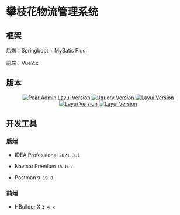 # 攀枝花物流管理系统

## 框架

后端：Springboot + MyBatis Plus

前端：Vue2.x

## 版本

<p align="center">
    <a href="#">
        <img src="https://img.shields.io/badge/MySQL-8.0.25+-green.svg" alt="Pear Admin Layui Version">
    </a>
    <a href="#">
        <img src="https://img.shields.io/badge/JDK-1.8-green.svg" alt="Jquery Version">
    </a>
    <a href="#">
        <img src="https://img.shields.io/badge/Maven-3.8+-green.svg" alt="Layui Version">
    </a>
     <a href="#">
        <img src="https://img.shields.io/badge/Springboot-2.7.1-green.svg" alt="Layui Version">
    </a>
    <a href="#">
        <img src="https://img.shields.io/badge/node.js-6.15.x-green.svg" alt="Layui Version">
    </a>
</p>

## 开发工具

### 后端

- IDEA Professional `2021.3.1`

- Navicat Premium `15.0.x`
- Postman `9.19.0`

### 前端

- HBuilder X `3.4.x`
